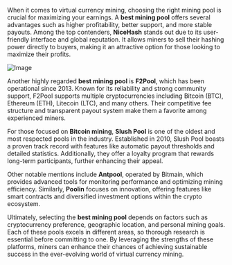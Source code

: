 When it comes to virtual currency mining, choosing the right mining pool is crucial for maximizing your earnings. A **best mining pool** offers several advantages such as higher profitability, better support, and more stable payouts. Among the top contenders, **NiceHash** stands out due to its user-friendly interface and global reputation. It allows miners to sell their hashing power directly to buyers, making it an attractive option for those looking to maximize their profits.

![Image](https://github.com/user-attachments/assets/31692037-0104-4703-abd1-696b6a7dd41b)

Another highly regarded **best mining pool** is **F2Pool**, which has been operational since 2013. Known for its reliability and strong community support, F2Pool supports multiple cryptocurrencies including Bitcoin (BTC), Ethereum (ETH), Litecoin (LTC), and many others. Their competitive fee structure and transparent payout system make them a favorite among experienced miners.

For those focused on **Bitcoin mining**, **Slush Pool** is one of the oldest and most respected pools in the industry. Established in 2010, Slush Pool boasts a proven track record with features like automatic payout thresholds and detailed statistics. Additionally, they offer a loyalty program that rewards long-term participants, further enhancing their appeal.

Other notable mentions include **Antpool**, operated by Bitmain, which provides advanced tools for monitoring performance and optimizing mining efficiency. Similarly, **Poolin** focuses on innovation, offering features like smart contracts and diversified investment options within the crypto ecosystem.

Ultimately, selecting the **best mining pool** depends on factors such as cryptocurrency preference, geographic location, and personal mining goals. Each of these pools excels in different areas, so thorough research is essential before committing to one. By leveraging the strengths of these platforms, miners can enhance their chances of achieving sustainable success in the ever-evolving world of virtual currency mining.